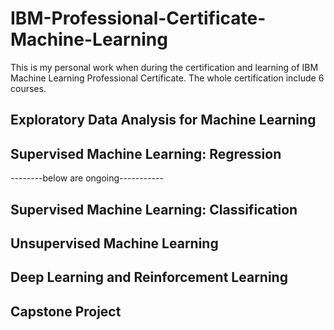 # IBM-Professional-Certificate-Machine-Learning
This is my personal work when during the certification and learning of IBM Machine Learning Professional Certificate. The whole certification include 6 courses.

## Exploratory Data Analysis for Machine Learning

## Supervised Machine Learning: Regression

--------below are ongoing-----------

## Supervised Machine Learning: Classification

## Unsupervised Machine Learning

## Deep Learning and Reinforcement Learning

## Capstone Project
